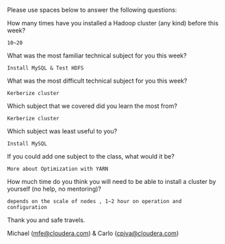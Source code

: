 Please use spaces below to answer the following questions:


How many times have you installed a Hadoop cluster (any kind) before this week?
```
10~20
```

What was the most familiar technical subject for you this week?
```
Install MySQL & Test HDFS
```

What was the most difficult technical subject for you this week?
```
Kerberize cluster
```

Which subject that we covered did you learn the most from?
```
Kerberize cluster
```

Which subject was least useful to you?
```
Install MySQL
```

If you could add one subject to the class, what would it be?
```
More about Optimization with YARN
```

How much time do you think you will need to be able to install a cluster by yourself (no help, no mentoring)?
```
depends on the scale of nodes , 1~2 hour on operation and configuration
```

Thank you and safe travels.

Michael (mfe@cloudera.com) & Carlo (cpiva@cloudera.com)
